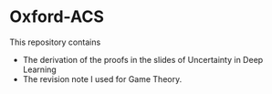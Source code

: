# Oxford-ACS
This repository contains
- The derivation of the proofs in the slides of Uncertainty in Deep Learning
- The revision note I used for Game Theory.
